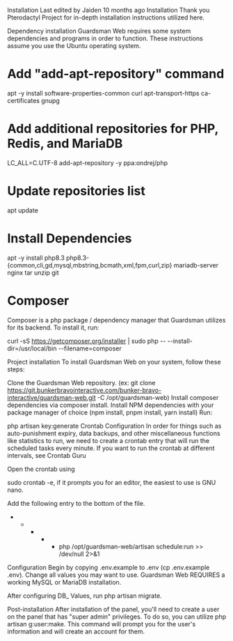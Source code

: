 Installation
Last edited by Jaiden 10 months ago
Installation
Thank you Pterodactyl Project for in-depth installation instructions utilized here.

Dependency installation
Guardsman Web requires some system dependencies and programs in order to function. These instructions assume you use the Ubuntu operating system.

# Add "add-apt-repository" command
apt -y install software-properties-common curl apt-transport-https ca-certificates gnupg

# Add additional repositories for PHP, Redis, and MariaDB
LC_ALL=C.UTF-8 add-apt-repository -y ppa:ondrej/php

# Update repositories list
apt update

# Install Dependencies

apt -y install php8.3 php8.3-{common,cli,gd,mysql,mbstring,bcmath,xml,fpm,curl,zip} mariadb-server nginx tar unzip git

# Composer
Composer is a php package / dependency manager that Guardsman utilizes for its backend. To install it, run: 

curl -sS https://getcomposer.org/installer | sudo php -- --install-dir=/usr/local/bin --filename=composer

Project installation
To install Guardsman Web on your system, follow these steps:

Clone the Guardsman Web repository. (ex: git clone https://git.bunkerbravointeractive.com/bunker-bravo-interactive/guardsman-web.git -C /opt/guardsman-web)
Install composer dependencies via composer install.
Install NPM dependencies with your package manager of choice (npm install, pnpm install, yarn install)
Run:

php artisan key:generate
Crontab Configuration
In order for things such as auto-punishment expiry, data backups, and other miscellaneous functions like statistics to run, we need to create a crontab entry that will run the scheduled tasks every minute. If you want to run the crontab at different intervals, see Crontab Guru

Open the crontab using 

sudo crontab -e, if it prompts you for an editor, the easiest to use is GNU nano.

Add the following entry to the bottom of the file. 

* * * * * php /opt/guardsman-web/artisan schedule:run >> /dev/null 2>&1

Configuration
Begin by copying .env.example to .env (cp .env.example .env). Change all values you may want to use. Guardsman Web REQUIRES a working MySQL or MariaDB installation.

After configuring DB_ Values, run php artisan migrate.

Post-installation
After installation of the panel, you'll need to create a user on the panel that has "super admin" privileges. To do so, you can utilize php artisan g:user:make. This command will prompt you for the user's information and will create an account for them.

